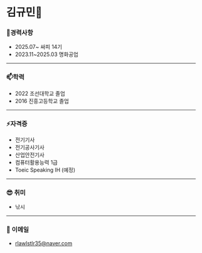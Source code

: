 #  김규민👋

### 🔭경력사항
- 2025.07~ 싸피 14기
- 2023.11~2025.03 명화공업
-----
### 📫학력
- 2022 조선대학교 졸업
- 2016 진흥고등학교 졸업
-----
### ⚡자격증
- 전기기사
- 전기공사기사
- 산업안전기사
- 컴퓨터활용능력 1급
- Toeic Speaking IH (예정)
----

### 😎 취미
- 낚시
-----






### 💬 이메일
- rlawlstlr35@naver.com




